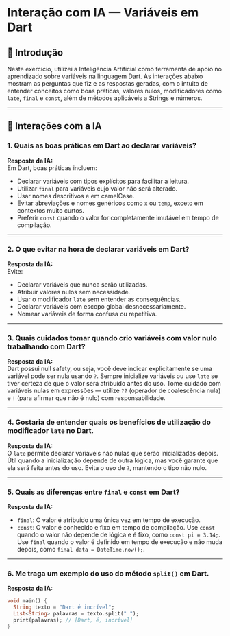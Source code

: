 # Interação com IA — Variáveis em Dart

## 🧠 Introdução

Neste exercício, utilizei a Inteligência Artificial como ferramenta de apoio no aprendizado sobre variáveis na linguagem Dart. As interações abaixo mostram as perguntas que fiz e as respostas geradas, com o intuito de entender conceitos como boas práticas, valores nulos, modificadores como `late`, `final` e `const`, além de métodos aplicáveis a Strings e números.

---

## 💬 Interações com a IA

### 1. Quais as boas práticas em Dart ao declarar variáveis?

**Resposta da IA:**  
Em Dart, boas práticas incluem:
- Declarar variáveis com tipos explícitos para facilitar a leitura.
- Utilizar `final` para variáveis cujo valor não será alterado.
- Usar nomes descritivos e em camelCase.
- Evitar abreviações e nomes genéricos como `x` ou `temp`, exceto em contextos muito curtos.
- Preferir `const` quando o valor for completamente imutável em tempo de compilação.

---

### 2. O que evitar na hora de declarar variáveis em Dart?

**Resposta da IA:**  
Evite:
- Declarar variáveis que nunca serão utilizadas.
- Atribuir valores nulos sem necessidade.
- Usar o modificador `late` sem entender as consequências.
- Declarar variáveis com escopo global desnecessariamente.
- Nomear variáveis de forma confusa ou repetitiva.

---

### 3. Quais cuidados tomar quando crio variáveis com valor nulo trabalhando com Dart?

**Resposta da IA:**  
Dart possui null safety, ou seja, você deve indicar explicitamente se uma variável pode ser nula usando `?`. Sempre inicialize variáveis ou use `late` se tiver certeza de que o valor será atribuído antes do uso. Tome cuidado com variáveis nulas em expressões — utilize `??` (operador de coalescência nula) e `!` (para afirmar que não é nulo) com responsabilidade.

---

### 4. Gostaria de entender quais os benefícios de utilização do modificador `late` no Dart.

**Resposta da IA:**  
O `late` permite declarar variáveis não nulas que serão inicializadas depois. Útil quando a inicialização depende de outra lógica, mas você garante que ela será feita antes do uso. Evita o uso de `?`, mantendo o tipo não nulo.

---

### 5. Quais as diferenças entre `final` e `const` em Dart?

**Resposta da IA:**  
- `final`: O valor é atribuído uma única vez em tempo de execução.
- `const`: O valor é conhecido e fixo em tempo de compilação.
Use `const` quando o valor não depende de lógica e é fixo, como `const pi = 3.14;`. Use `final` quando o valor é definido em tempo de execução e não muda depois, como `final data = DateTime.now();`.

---

### 6. Me traga um exemplo do uso do método `split()` em Dart.

**Resposta da IA:**  
```dart
void main() {
  String texto = "Dart é incrível";
  List<String> palavras = texto.split(" ");
  print(palavras); // [Dart, é, incrível]
}
